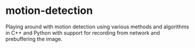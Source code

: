 motion-detection
================

Playing around with motion detection using various methods and algorithms in C++ and Python with support for recording from network and prebuffering the image.
